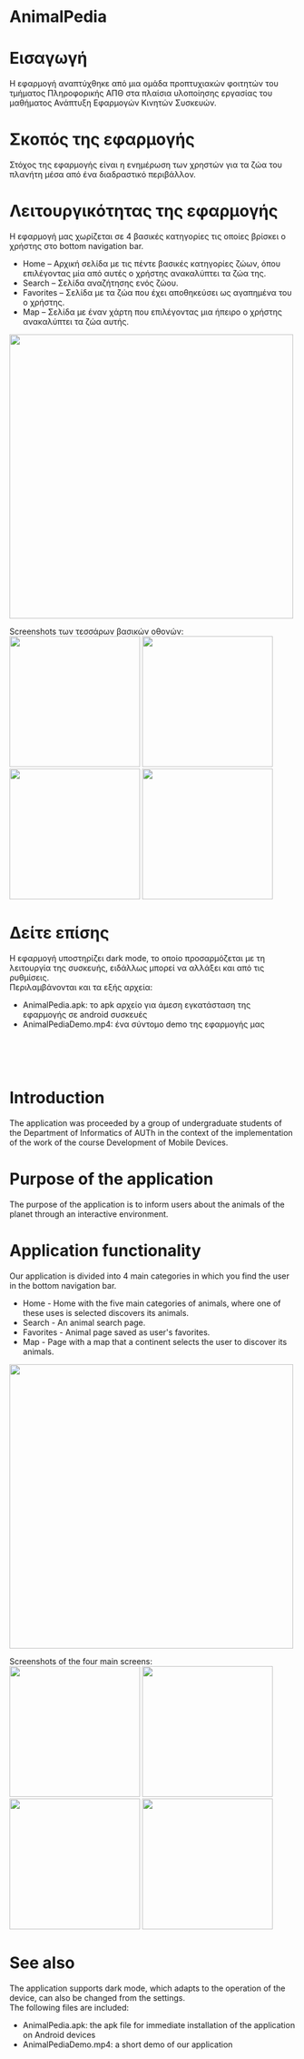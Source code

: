 # AnimalPedia

# Εισαγωγή
Η εφαρμογή αναπτύχθηκε από μια ομάδα προπτυχιακών φοιτητών του τμήματος Πληροφορικής ΑΠΘ στα πλαίσια υλοποίησης εργασίας του μαθήματος Ανάπτυξη Εφαρμογών Κινητών Συσκευών.

# Σκοπός της εφαρμογής
Στόχος της εφαρμογής είναι η ενημέρωση των χρηστών για τα ζώα του πλανήτη μέσα από ένα διαδραστικό περιβάλλον. 

# Λειτουργικότητας της εφαρμογής 
Η εφαρμογή μας χωρίζεται σε 4 βασικές κατηγορίες τις οποίες βρίσκει ο χρήστης στο bottom navigation bar.
- Home – Αρχική σελίδα με τις πέντε βασικές κατηγορίες ζώων, όπου επιλέγοντας μία από αυτές ο χρήστης ανακαλύπτει τα ζώα της.
- Search – Σελίδα αναζήτησης ενός ζώου.
- Favorites – Σελίδα με τα ζώα που έχει αποθηκεύσει ως αγαπημένα του ο χρήστης.
- Map – Σελίδα με έναν χάρτη που επιλέγοντας μια ήπειρο ο χρήστης ανακαλύπτει τα ζώα αυτής.<br>
<img src="https://user-images.githubusercontent.com/56198786/129361414-73592aef-ed4f-4909-9699-686110cf31fc.png" width="500">

Screenshots των τεσσάρων βασικών οθονών:<br>
<img src="https://user-images.githubusercontent.com/56198786/129361469-53863684-f429-424a-8652-119c0098033a.jpg" width="230">
<img src="https://user-images.githubusercontent.com/56198786/129361474-46663912-54f8-405d-8d77-a4d28ea16312.jpg" width="230">
<img src="https://user-images.githubusercontent.com/56198786/129361495-1c2e7fb8-515e-4a35-afa5-dd155a9faee8.jpg" width="230">
<img src="https://user-images.githubusercontent.com/56198786/129361512-e8c18da5-cc82-4095-b3dd-cdcdf55963f3.jpg" width="230">

# Δείτε επίσης
Η εφαρμογή υποστηρίζει dark mode, το οποίο προσαρμόζεται με τη λειτουργία της συσκευής, ειδάλλως μπορεί να αλλάξει και από τις ρυθμίσεις.<br>
Περιλαμβάνονται και τα εξής αρχεία:
- AnimalPedia.apk: το apk αρχείο για άμεση εγκατάσταση της εφαρμογής σε android συσκευές
- AnimalPediaDemo.mp4: ένα σύντομο demo της εφαρμογής μας 

<br><br><br>

# Introduction
The application was proceeded by a group of undergraduate students of the Department of Informatics of AUTh in the context of the implementation of the work of the course Development of Mobile Devices.

# Purpose of the application
The purpose of the application is to inform users about the animals of the planet through an interactive environment.

# Application functionality
Our application is divided into 4 main categories in which you find the user in the bottom navigation bar.
- Home - Home with the five main categories of animals, where one of these uses is selected discovers its animals.
- Search - An animal search page.
- Favorites - Animal page saved as user's favorites.
- Map - Page with a map that a continent selects the user to discover its animals.<br>
<img src="https://user-images.githubusercontent.com/56198786/129361414-73592aef-ed4f-4909-9699-686110cf31fc.png" width="500">

Screenshots of the four main screens:<br>
<img src="https://user-images.githubusercontent.com/56198786/129361469-53863684-f429-424a-8652-119c0098033a.jpg" width="230">
<img src="https://user-images.githubusercontent.com/56198786/129361474-46663912-54f8-405d-8d77-a4d28ea16312.jpg" width="230">
<img src="https://user-images.githubusercontent.com/56198786/129361495-1c2e7fb8-515e-4a35-afa5-dd155a9faee8.jpg" width="230">
<img src="https://user-images.githubusercontent.com/56198786/129361512-e8c18da5-cc82-4095-b3dd-cdcdf55963f3.jpg" width="230">

# See also
The application supports dark mode, which adapts to the operation of the device, can also be changed from the settings.<br>
The following files are included:
- AnimalPedia.apk: the apk file for immediate installation of the application on Android devices
- AnimalPediaDemo.mp4: a short demo of our application<br>
